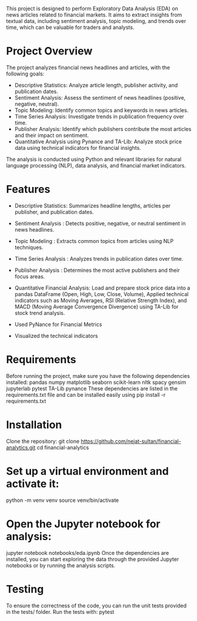 This project is designed to perform Exploratory Data Analysis (EDA) on news articles related to financial markets. It aims to extract insights from textual data, including sentiment analysis, topic modeling, and trends over time, which can be valuable for traders and analysts.

# Project Overview

The project analyzes financial news headlines and articles, with the following goals:
- Descriptive Statistics: Analyze article length, publisher activity, and publication dates.
- Sentiment Analysis: Assess the sentiment of news headlines (positive, negative, neutral).
- Topic Modeling: Identify common topics and keywords in news articles.
- Time Series Analysis: Investigate trends in publication frequency over time.
- Publisher Analysis: Identify which publishers contribute the most articles and their impact on sentiment.
- Quantitative Analysis using Pynance and TA-Lib: Analyze stock price data using technical indicators for financial insights.

The analysis is conducted using Python and relevant libraries for natural language processing (NLP), data analysis, and financial market indicators.

# Features

- Descriptive Statistics: Summarizes headline lengths, articles per publisher, and publication dates.
- Sentiment Analysis : Detects positive, negative, or neutral sentiment in news headlines.
- Topic Modeling : Extracts common topics from articles using NLP techniques.
- Time Series Analysis : Analyzes trends in publication dates over time.
- Publisher Analysis : Determines the most active publishers and their focus areas.

- Quantitative Financial Analysis: Load and prepare stock price data into a pandas DataFrame (Open, High, Low, Close, Volume), Applied technical indicators such as Moving Averages, RSI (Relative Strength Index), and MACD (Moving Average Convergence Divergence) using TA-Lib for stock trend analysis.
- Used PyNance for Financial Metrics
- Visualized the technical indicators


# Requirements

Before running the project, make sure you have the following dependencies installed:
pandas
numpy
matplotlib
seaborn
scikit-learn
nltk
spacy
gensim
jupyterlab
pytest
TA-Lib
pynance
These dependencies are listed in the requirements.txt file and can be installed easily using pip install -r requirements.txt

# Installation

Clone the repository:
git clone https://github.com/nejat-sultan/financial-analytics.git
cd financial-analytics

# Set up a virtual environment and activate it:

python -m venv venv
source venv/bin/activate  

# Open the Jupyter notebook for analysis:

jupyter notebook notebooks/eda.ipynb
Once the dependencies are installed, you can start exploring the data through the provided Jupyter notebooks or by running the analysis scripts.

# Testing

To ensure the correctness of the code, you can run the unit tests provided in the tests/ folder. Run the tests with: pytest
